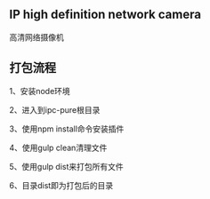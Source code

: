 ## IP high definition network camera
高清网络摄像机

## 打包流程

1、安装node环境

2、进入到ipc-pure根目录

3、使用npm install命令安装插件

4、使用gulp clean清理文件

5、使用gulp dist来打包所有文件

6、目录dist即为打包后的目录
